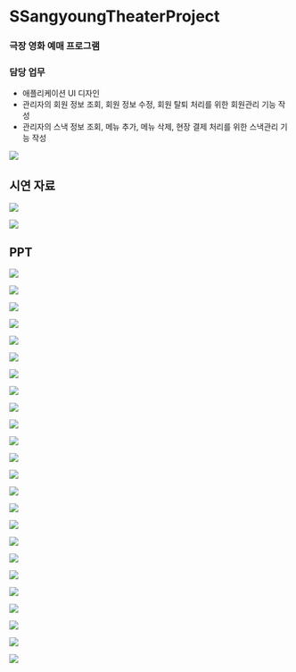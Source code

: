 # SSangyoungTheaterProject
### 극장 영화 예매 프로그램

### 담당 업무
- 애플리케이션 UI 디자인
- 관리자의 회원 정보 조회, 회원 정보 수정, 회원 탈퇴 처리를 위한 회원관리 기능 작성
- 관리자의 스낵 정보 조회, 메뉴 추가, 메뉴 삭제, 현장 결제 처리를 위한 스낵관리 기능 작성

![](https://github.com/rlawjddbs/SSangyoungTheaterProject/blob/master/readme_resource/common/slicer.png)

## 시연 자료
![](https://github.com/rlawjddbs/SSangyoungTheaterProject/blob/master/readme_resource/admin_member_manager.gif)

![](https://github.com/rlawjddbs/SSangyoungTheaterProject/blob/master/readme_resource/common/slicer.png)

## PPT
![](https://github.com/rlawjddbs/SSangyoungTheaterProject/blob/master/readme_resource/ppt/1.jpg)

![](https://github.com/rlawjddbs/SSangyoungTheaterProject/blob/master/readme_resource/ppt/3.jpg)

![](https://github.com/rlawjddbs/SSangyoungTheaterProject/blob/master/readme_resource/ppt/20.jpg)

![](https://github.com/rlawjddbs/SSangyoungTheaterProject/blob/master/readme_resource/ppt/21.jpg)

![](https://github.com/rlawjddbs/SSangyoungTheaterProject/blob/master/readme_resource/ppt/22.jpg)

![](https://github.com/rlawjddbs/SSangyoungTheaterProject/blob/master/readme_resource/ppt/23.jpg)

![](https://github.com/rlawjddbs/SSangyoungTheaterProject/blob/master/readme_resource/ppt/24.jpg)

![](https://github.com/rlawjddbs/SSangyoungTheaterProject/blob/master/readme_resource/ppt/43.jpg)

![](https://github.com/rlawjddbs/SSangyoungTheaterProject/blob/master/readme_resource/ppt/44.jpg)

![](https://github.com/rlawjddbs/SSangyoungTheaterProject/blob/master/readme_resource/ppt/45.jpg)

![](https://github.com/rlawjddbs/SSangyoungTheaterProject/blob/master/readme_resource/ppt/46.jpg)

![](https://github.com/rlawjddbs/SSangyoungTheaterProject/blob/master/readme_resource/ppt/47.jpg)

![](https://github.com/rlawjddbs/SSangyoungTheaterProject/blob/master/readme_resource/ppt/48.jpg)

![](https://github.com/rlawjddbs/SSangyoungTheaterProject/blob/master/readme_resource/ppt/49.jpg)

![](https://github.com/rlawjddbs/SSangyoungTheaterProject/blob/master/readme_resource/ppt/50.jpg)

![](https://github.com/rlawjddbs/SSangyoungTheaterProject/blob/master/readme_resource/ppt/51.jpg)

![](https://github.com/rlawjddbs/SSangyoungTheaterProject/blob/master/readme_resource/ppt/52.jpg)

![](https://github.com/rlawjddbs/SSangyoungTheaterProject/blob/master/readme_resource/ppt/53.jpg)

![](https://github.com/rlawjddbs/SSangyoungTheaterProject/blob/master/readme_resource/ppt/54.jpg)

![](https://github.com/rlawjddbs/SSangyoungTheaterProject/blob/master/readme_resource/ppt/55.jpg)

![](https://github.com/rlawjddbs/SSangyoungTheaterProject/blob/master/readme_resource/ppt/56.jpg)

![](https://github.com/rlawjddbs/SSangyoungTheaterProject/blob/master/readme_resource/ppt/57.jpg)

![](https://github.com/rlawjddbs/SSangyoungTheaterProject/blob/master/readme_resource/ppt/58.jpg)

![](https://github.com/rlawjddbs/SSangyoungTheaterProject/blob/master/readme_resource/ppt/59.jpg)




